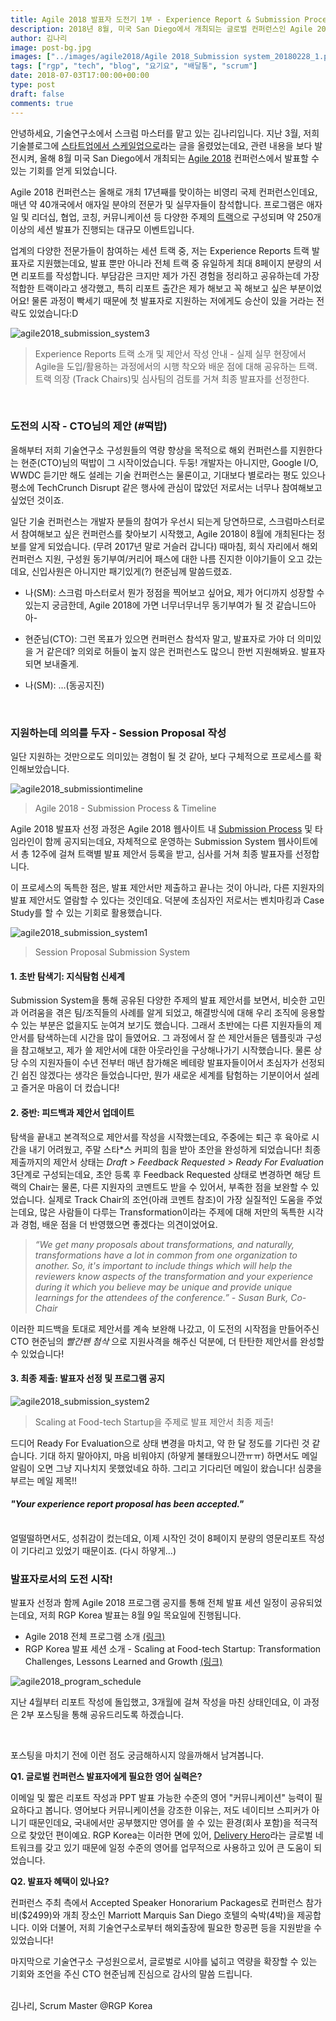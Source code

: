 ```yaml
---
title: Agile 2018 발표자 도전기 1부 - Experience Report & Submission Process
description: 2018년 8월, 미국 San Diego에서 개최되는 글로벌 컨퍼런스인 Agile 2018 세션 발표자로 선정되기까지의 준비과정
author: 김나리
image: post-bg.jpg
images: ["../images/agile2018/Agile 2018_Submission system_20180228_1.png", "../images/agile2018/Agile 2018_Submission system_20180228_2.png", "../images/agile2018/Agile 2018_Submission system_20180228_3.png", "../images/agile2018/agile2018_submissiontimeline.png", ../images/agile2018/agile2018_program_schedule.png]
tags: ["rgp", "tech", "blog", "요기요", "배달통", "scrum"]
date: 2018-07-03T17:00:00+00:00
type: post
draft: false
comments: true
---
```


안녕하세요, 기술연구소에서 스크럼 마스터를 맡고 있는 김나리입니다. 지난 3월, 저희 기술블로그에 [스타트업에서 스케일업으로](https://rgpkorea.github.io/posts/rgpkorea-startup-to-scaleup)라는 글을 올렸었는데요, 관련 내용을 보다 발전시켜, 올해 8월 미국 San Diego에서 개최되는 [Agile 2018](www.agilealliance.org/agile2018) 컨퍼런스에서 발표할 수 있는 기회를 얻게 되었습니다.

Agile 2018 컨퍼런스는 올해로 개최 17년째를 맞이하는 비영리 국제 컨퍼런스인데요, 매년 약 40개국에서 애자일 분야의 전문가 및 실무자들이 참석합니다. 프로그램은 애자일 및 리더십, 협업, 코칭, 커뮤니케이션 등 다양한 주제의 [트랙](https://www.agilealliance.org/agile2018/program/)으로 구성되며 약 250개 이상의 세션 발표가 진행되는 대규모 이벤트입니다.

업계의 다양한 전문가들이 참여하는 세션 트랙 중, 저는 Experience Reports 트랙 발표자로 지원했는데요, 발표 뿐만 아니라 전체 트랙 중 유일하게 최대 8페이지 분량의 서면 리포트를 작성합니다. 부담감은 크지만 제가 가진 경험을 정리하고 공유하는데 가장 적합한 트랙이라고 생각했고, 특히 리포트 출간은 제가 해보고 꼭 해보고 싶은 부분이었어요! 물론 과정이 빡세기 때문에 첫 발표자로 지원하는 저에게도 승산이 있을 거라는 전략도 있었습니다:D

![agile2018_submission_system3]
> Experience Reports 트랙 소개 및 제안서 작성 안내 - 실제 실무 현장에서 Agile을 도입/활용하는 과정에서의 시행 착오와 배운 점에 대해 공유하는 트랙. 트랙 의장 (Track Chairs)및 심사팀의 검토를 거쳐 최종 발표자를 선정한다.

<br>

### 도전의 시작 - CTO님의 제안 (#떡밥)

올해부터 저희 기술연구소 구성원들의 역량 향상을 목적으로 해외 컨퍼런스를 지원한다는 현준(CTO)님의 떡밥이 그 시작이었습니다. 두둥! 개발자는 아니지만, Google I/O, WWDC 듣기만 해도 설레는 기술 컨퍼런스는 물론이고, 기대보다 별로라는 평도 있으나 평소에 TechCrunch Disrupt 같은 행사에 관심이 많았던 저로서는 너무나 참여해보고 싶었던 것이죠.

일단 기술 컨퍼런스는 개발자 분들의 참여가 우선시 되는게 당연하므로, 스크럼마스터로서 참여해보고 싶은 컨퍼런스를 찾아보기 시작했고, Agile 2018이 8월에 개최된다는 정보를 알게 되었습니다. (무려 2017년 말로 거슬러 갑니다) 때마침, 회식 자리에서 해외 컨퍼런스 지원, 구성원 동기부여/커리어 패스에 대한 나름 진지한 이야기들이 오고 갔는데요, 신입사원은 아니지만 패기있게(?) 현준님께 말씀드렸죠.

* 나(SM): 스크럼 마스터로서 뭔가 정점을 찍어보고 싶어요, 제가 어디까지 성장할 수 있는지 궁금한데, Agile 2018에 가면 너무너무너무 동기부여가 될 것 같습니드아아-

* 현준님(CTO): 그런 목표가 있으면 컨퍼런스 참석자 말고, 발표자로 가야 더 의미있을 거 같은데? 의외로 허들이 높지 않은 컨퍼런스도 많으니 한번 지원해봐요. 발표자되면 보내줄게.

* 나(SM): …(동공지진)

<br>

### 지원하는데 의의를 두자 - Session Proposal 작성

일단 지원하는 것만으로도 의미있는 경험이 될 것 같아, 보다 구체적으로 프로세스를 확인해보았습니다.

![agile2018_submissiontimeline]
> Agile 2018 - Submission Process & Timeline

Agile 2018 발표자 선정 과정은 Agile 2018 웹사이트 내 [Submission Process](https://www.agilealliance.org/agile2018/program/submission-process/) 및 타임라인이 함께 공지되는데요, 자체적으로 운영하는 Submission System 웹사이트에서 총 12주에 걸쳐 트랙별 발표 제안서 등록을 받고, 심사를 거쳐 최종 발표자를 선정합니다.

이 프로세스의 독특한 점은, 발표 제안서만 제출하고 끝나는 것이 아니라, 다른 지원자의 발표 제안서도 열람할 수 있다는 것인데요. 덕분에 초심자인 저로서는 벤치마킹과 Case Study를 할 수 있는 기회로 활용했습니다.

![agile2018_submission_system1]
> Session Proposal Submission System

#### 1. **초반 탐색기: 지식탐험 신세계**
Submission System을 통해 공유된 다양한 주제의 발표 제안서를 보면서, 비슷한 고민과 어려움을 겪은 팀/조직들의 사례를 알게 되었고, 해결방식에 대해 우리 조직에 응용할 수 있는 부분은 없을지도 눈여겨 보기도 했습니다. 그래서 초반에는 다른 지원자들의 제안서를 탐색하는데 시간을 많이 들였어요. 그 과정에서 잘 쓴 제안서들은 템플릿과 구성을 참고해보고, 제가 쓸 제안서에 대한 아웃라인을 구상해나가기 시작했습니다. 물론 상당 수의 지원자들이 수년 전부터 매년 참가해온 베테랑 발표자들이어서 초심자가 선정되긴 쉽진 않겠다는 생각은 들었습니다만, 뭔가 새로운 세계를 탐험하는 기분이어서 설레고 즐거운 마음이 더 컸습니다!

#### 2. **중반: 피드백과 제안서 업데이트**
탐색을 끝내고 본격적으로 제안서를 작성을 시작했는데요, 주중에는 퇴근 후 육아로 시간을 내기 어려웠고, 주말 스타*스 커피의 힘을 받아 초안을 완성하게 되었습니다! 최종 제출까지의 제안서 상태는 _Draft > Feedback Requested > Ready For Evaluation_ 3단계로 구성되는데요, 초안 등록 후 Feedback Requested 상태로 변경하면 해당 트랙의 Chair는 물론, 다른 지원자의 코멘트도 받을 수 있어서, 부족한 점을 보완할 수 있었습니다. 실제로 Track Chair의 조언(아래 코멘트 참조)이 가장 실질적인 도움을 주었는데요, 많은 사람들이 다루는 Transformation이라는 주제에 대해 저만의 독특한 시각과 경험, 배운 점을 더 반영했으면 좋겠다는 의견이었어요.   

> _“We get many proposals about transformations, and naturally, transformations have a lot in common from one organization to another. So, it's important to include things which will help the reviewers know aspects of the transformation and your experience during it which you believe may be unique and provide unique learnings for the attendees of the conference.” - Susan Burk, Co-Chair_

이러한 피드백을 토대로 제안서를 계속 보완해 나갔고, 이 도전의 시작점을 만들어주신 CTO 현준님의 *빨간펜 첨삭* 으로 지원사격을 해주신 덕분에, 더 탄탄한 제안서를 완성할 수 있었습니다!  

#### **3. 최종 제출: 발표자 선정 및 프로그램 공지**

![agile2018_submission_system2]
> Scaling at Food-tech Startup을 주제로 발표 제안서 최종 제출!

드디어 Ready For Evaluation으로 상태 변경을 마치고, 약 한 달 정도를 기다린 것 같습니다. 기대 하지 말아야지, 마음 비워야지 (하얗게 불태웠으니깐ㅠㅠ) 하면서도 메일 알림이 오면 그냥 지나치지 못했었네요 하하. 그리고 기다리던 메일이 왔습니다! 심쿵을 부르는 메일 제목!!

#### _"Your experience report proposal has been accepted."_

<br>
얼떨떨하면서도, 성취감이 컸는데요, 이제 시작인 것이 8페이지 분량의 영문리포트 작성이 기다리고 있었기 때문이죠. (다시 하얗게...)

<br>

### 발표자로서의 도전 시작!

발표자 선정과 함께 Agile 2018 프로그램 공지를 통해 전체 발표 세션 일정이 공유되었는데요, 저희 RGP Korea 발표는 8월 9일 목요일에 진행됩니다.

* Agile 2018 전체 프로그램 소개 [(링크)](https://www.agilealliance.org/agile2018/program/)
* RGP Korea 발표 세션 소개 -
  Scaling at Food-tech Startup: Transformation Challenges, Lessons Learned and Growth [(링크)](http://sched.co/EUFH)

![agile2018_program_schedule]

지난 4월부터 리포트 작성에 돌입했고, 3개월에 걸쳐 작성을 마친 상태인데요, 이 과정은 2부 포스팅을 통해 공유드리도록 하겠습니다.

<br>

포스팅을 마치기 전에 이런 점도 궁금해하시지 않을까해서 남겨봅니다.


**Q1. 글로벌 컨퍼런스 발표자에게 필요한 영어 실력은?**

이메일 및 짧은 리포트 작성과 PPT 발표 가능한 수준의 영어 "커뮤니케이션" 능력이 필요하다고 봅니다. 영어보다 커뮤니케이션을 강조한 이유는, 저도 네이티브 스피커가 아니기 때문인데요, 국내에서만 공부했지만 영어를 쓸 수 있는 환경(회사 포함)을 적극적으로 찾았던 편이예요. RGP Korea는 이러한 면에 있어, [Delivery Hero](http://deliveryhero.com)라는 글로벌 네트워크를 갖고 있기 때문에 일정 수준의 영어를 업무적으로 사용하고 있어 큰 도움이 되었습니다.

**Q2. 발표자 혜택이 있나요?**

컨퍼런스 주최 측에서 Accepted Speaker Honorarium Packages로 컨퍼런스 참가비($2499)와 개최 장소인 Marriott Marquis San Diego 호텔의 숙박(4박)을 제공합니다. 이와 더불어, 저희 기술연구소로부터 해외출장에 필요한 항공편 등을 지원받을 수 있었습니다!


마지막으로 기술연구소 구성원으로서, 글로벌로 시야를 넓히고 역량을 확장할 수 있는 기회와 조언을 주신 CTO 현준님께 진심으로 감사의 말씀 드립니다.   


<br>
김나리, Scrum Master @RGP Korea

[agile2018_submission_system1]: ../images/agile2018/agile2018_submission_system1.png
[agile2018_submission_system2]: ../images/agile2018/agile2018_submission_system2.png
[agile2018_submission_system3]: ../images/agile2018/agile2018_submission_system3.png
[agile2018_submissiontimeline]: ../images/agile2018/agile2018_submissiontimeline.png
[agile2018_program_schedule]: ../images/agile2018/agile2018_program_schedule.png
